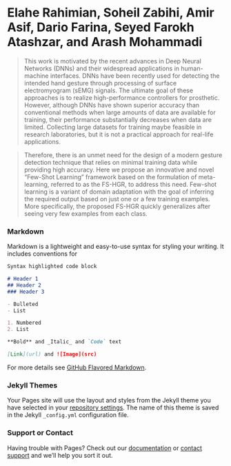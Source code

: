 # Elahe Rahimian, Soheil Zabihi, Amir Asif, Dario Farina, Seyed Farokh Atashzar, and Arash Mohammadi

>This work is motivated by the recent advances in Deep Neural Networks (DNNs) and their widespread applications in human-machine interfaces. DNNs have been recently used for detecting the intended hand gesture through processing of surface electromyogram (sEMG) signals. The ultimate goal of these approaches is to realize high-performance controllers for prosthetic. However, although DNNs have shown superior accuracy than conventional methods when large amounts of data are
available for training, their performance substantially decreases when data are limited. Collecting large datasets for training maybe feasible in research laboratories, but it is not a practical approach for real-life applications.

>Therefore, there is an unmet need for the design of a modern gesture detection technique that relies on minimal training data while providing high accuracy.
Here we propose an innovative and novel “Few-Shot Learning” framework based on the formulation of meta-learning, referred to as the FS-HGR, to address this need. Few-shot learning is a variant of domain adaptation with the goal of inferring the required output based on just one or a few training examples. More specifically, the proposed FS-HGR quickly generalizes after seeing very few examples from each class.

### Markdown

Markdown is a lightweight and easy-to-use syntax for styling your writing. It includes conventions for

```markdown
Syntax highlighted code block

# Header 1
## Header 2
### Header 3

- Bulleted
- List

1. Numbered
2. List

**Bold** and _Italic_ and `Code` text

[Link](url) and ![Image](src)
```

For more details see [GitHub Flavored Markdown](https://guides.github.com/features/mastering-markdown/).

### Jekyll Themes

Your Pages site will use the layout and styles from the Jekyll theme you have selected in your [repository settings](https://github.com/EllaRahimian/Test-one/settings). The name of this theme is saved in the Jekyll `_config.yml` configuration file.

### Support or Contact

Having trouble with Pages? Check out our [documentation](https://docs.github.com/categories/github-pages-basics/) or [contact support](https://github.com/contact) and we’ll help you sort it out.
